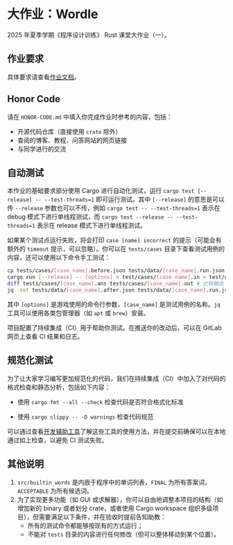 # 大作业：Wordle

2025 年夏季学期《程序设计训练》 Rust 课堂大作业（一）。

## 作业要求

具体要求请查看[作业文档](https://lab.cs.tsinghua.edu.cn/rust/projects/wordle/background/)。

## Honor Code

请在 `HONOR-CODE.md` 中填入你完成作业时参考的内容，包括：

* 开源代码仓库（直接使用 `crate` 除外）
* 查阅的博客、教程、问答网站的网页链接
* 与同学进行的交流

## 自动测试

本作业的基础要求部分使用 Cargo 进行自动化测试，运行 `cargo test [--release] -- --test-threads=1` 即可运行测试。其中 `[--release]` 的意思是可以传 `--release` 参数也可以不传，例如 `cargo test -- --test-threads=1` 表示在 debug 模式下进行单线程测试，而 `cargo test --release -- --test-threads=1` 表示在 release 模式下进行单线程测试。

如果某个测试点运行失败，将会打印 `case [name] incorrect` 的提示（可能会有额外的 `timeout` 提示，可以忽略）。你可以在 `tests/cases` 目录下查看测试用例的内容，还可以使用以下命令手工测试：

```bash
cp tests/cases/[case_name].before.json tests/data/[case_name].run.json # 复制游戏初始状态文件（如果需要）
cargo run [--release] -- [options] < test/cases/[case_name].in > test/cases/[case_name].out # 运行程序
diff tests/cases/[case_name].ans tests/cases/[case_name].out # 比较输出
jq -set tests/data/[case_name].after.json tests/data/[case_name].run.json # 比较游戏状态文件（如果需要）
```

其中 `[options]` 是游戏使用的命令行参数，`[case_name]` 是测试用例的名称。`jq` 工具可以使用各类包管理器（如 `apt` 或 `brew`）安装。

项目配置了持续集成（CI）用于帮助你测试。在推送你的改动后，可以在 GitLab 网页上查看 CI 结果和日志。

## 规范化测试

为了让大家学习编写更加规范化的代码，我们在持续集成（CI）中加入了对代码的格式检查和静态分析，包括如下内容：

- 使用 `cargo fmt --all --check` 检查代码是否符合格式化标准

- 使用 `cargo clippy -- -D warnings` 检查代码规范

可以通过查看[开发辅助工具](https://lab.cs.tsinghua.edu.cn/rust/tools/#_1)了解这些工具的使用方法，并在提交前确保可以在本地通过如上检查，以避免 CI 测试失败。

## 其他说明

1. `src/builtin_words` 是内嵌于程序中的单词列表，`FINAL` 为所有答案词，`ACCEPTABLE` 为所有候选词。
2. 为了实现更多功能（如 GUI 或求解器），你可以自由地调整本项目的结构（如增加新的 binary 或者划分 crate，或者使用 Cargo workspace 组织多级项目），但需要满足以下条件，并在验收时提前告知助教：
    * 所有的测试命令都能够按现有的方式运行；
    * 不能对 `tests` 目录的内容进行任何修改（但可以整体移动到某个位置）。
